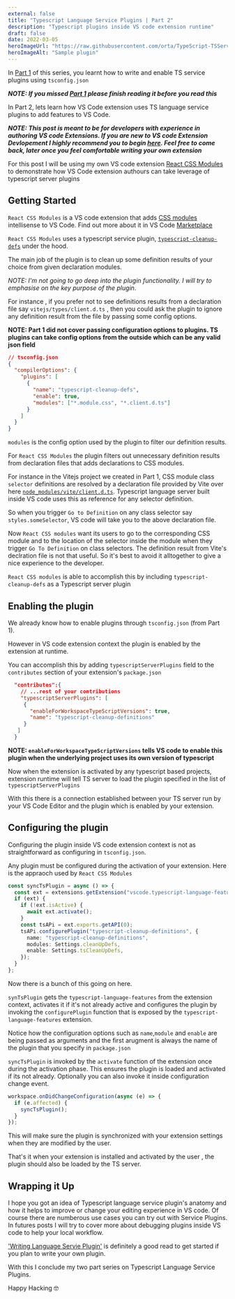 ```yaml
---
external: false
title: "Typescript Language Service Plugins | Part 2"
description: "Typescript plugins inside VS code extension runtime"
draft: false
date: 2022-03-05
heroImageUrl: "https://raw.githubusercontent.com/orta/TypeScript-TSServer-Plugin-Template/main/docs/screenshot.png"
heroImageAlt: "Sample plugin"
---
```


In [Part 1](/blog/typescript-plugin-par1) of this series, you learnt how to write and enable TS service plugins using `tsconfig.json`

**_NOTE: If you missed [Part 1](/blog/typescript-plugin-par1) please finish reading it before you read this_**

In Part 2, lets learn how VS Code extension uses TS language service plugins to add features to VS Code.

**_NOTE: This post is meant to be for developers with experience in authoring VS code Extensions. If you are new to VS code Extension Devlopement I highly recommend you to begin [here](https://code.visualstudio.com/api). Feel free to come back, later once you feel comfortable writing your own extension_**

For this post I will be using my own VS code extension [React CSS Modules](https://marketplace.visualstudio.com/items?itemName=viijay-kr.react-ts-css) to demonstrate how VS Code extension authours can take leverage of typescript server plugins

## Getting Started

`React CSS Modules` is a VS code extension that adds [CSS modules](https://github.com/css-modules/css-modules) intellisense to VS Code. Find out more about it in VS Code [Marketplace](https://marketplace.visualstudio.com/items?itemName=viijay-kr.react-ts-css)

`React CSS Modules` uses a typescript service plugin, [`typescript-cleanup-defs`](https://github.com/Viijay-Kr/typescript-cleanup-defs) under the hood.

The main job of the plugin is to clean up some definition results of your choice from given declaration modules.

_NOTE: I'm not going to go deep into the plugin functionality. I will try to emphasise on the key purpose of the plugin_.

For instance , if you prefer not to see definitions results from a declaration file say `vitejs/types/client.d.ts` , then you could ask the plugin to ignore any definition result from the file by passing some config options.

**NOTE: Part 1 did not cover passing configuration options to plugins. TS plugins can take config options from the outside which can be any valid json field**

```json
// tsconfig.json
{
  "compilerOptions": {
    "plugins": [
      {
        "name": "typescript-cleanup-defs",
        "enable": true,
        "modules": ["*.module.css", "*.client.d.ts"]
      }
    ]
  }
}
```

`modules` is the config option used by the plugin to filter our definition results.

For `React CSS Modules` the plugin filters out unnecessary definition results from declaration files that adds declarations to CSS modules.

For instance in the Vitejs project we created in Part 1, CSS module class `selector` definitions are resolved by a declaration file provided by Vite over here [`node_modules/vite/client.d.ts`](https://github.com/vitejs/vite/blob/main/packages/vite/client.d.ts#L4). Typescript language server built inside VS code uses this as reference for any selector definition.

So when you trigger `Go to Definition` on any class selector say `styles.someSelector`, VS code will take you to the above declaration file.

Now `React CSS modules` want its users to go to the corresponding CSS module and to the location of the selector inside the module when they trigger `Go To Definition` on class selectors. The definition result from Vite's declration file is not that useful. So it's best to avoid it alltogether to give a nice experience to the developer.

`React CSS modules` is able to accomplish this by including `typescript-cleanup-defs` as a Typescript server plugin

## Enabling the plugin

We already know how to enable plugins through `tsconfig.json` (from Part 1).

However in VS code extension context the plugin is enabled by the extension at runtime.

You can accomplish this by adding `typescriptServerPlugins` field to the `contributes` section of your extension's `package.json`

```json
  "contributes":{
    // ...rest of your contributions
    "typescriptServerPlugins": [
     {
       "enableForWorkspaceTypeScriptVersions": true,
       "name": "typescript-cleanup-definitions"
     }
   ]
  }
```

**NOTE: `enableForWorkspaceTypeScriptVersions` tells VS code to enable this plugin when the underlying project uses its own version of typescript**

Now when the extension is activated by any typescript based projects, extension runtime will tell TS server to load the plugin specified in the list of `typescriptServerPlugins`

With this there is a connection established between your TS server run by your VS Code Editor and the plugin which is enabled by your extension.

## Configuring the plugin

Configuring the plugin inside VS code extension context is not as straightforward as configuring in `tsconfig.json`.

Any plugin must be configured during the activation of your extension. Here is the appraoch used by `React CSS Modules`

```ts
const syncTsPlugin = async () => {
  const ext = extensions.getExtension("vscode.typescript-language-features");
  if (ext) {
    if (!ext.isActive) {
      await ext.activate();
    }
    const tsAPi = ext.exports.getAPI(0);
    tsAPi.configurePlugin("typescript-cleanup-definitions", {
      name: "typescript-cleanup-definitions",
      modules: Settings.cleanUpDefs,
      enable: Settings.tsCleanUpDefs,
    });
  }
};
```

Now there is a bunch of this going on here.

`synTsPlugin` gets the `typescript-language-features` from the extension context, activates it if it's not already active and configures the plugin by invoking the `configurePlugin` function that is exposed by the `typescript-language-features` extension.

Notice how the configuration options such as `name`,`module` and `enable` are being passed as arguments and the first arugment is always the name of the plugin that you specify in `package.json`

`syncTsPlugin` is invoked by the `activate` function of the extension once during the activation phase. This ensures the plugin is loaded and activated if its not already. Optionally you can also invoke it inside configuration change event.

```ts
workspace.onDidChangeConfiguration(async (e) => {
  if (e.affected) {
    syncTsPlugin();
  }
});
```

This will make sure the plugin is synchronized with your extension settings when they are modified by the user.

That's it when your extension is installed and activated by the user , the plugin should also be loaded by the TS server.

## Wrapping it Up

I hope you got an idea of Typescript language service plugin's anatomy and how it helps to improve or change your editing experience in VS code. Of course there are numberous use cases you can try out with Service Plugins. In futures posts I will try to cover more about debugging plugins inside VS code to help your local workflow.

['Writing Language Servie Plugin'](https://github.com/microsoft/TypeScript/wiki/Writing-a-Language-Service-Plugin) is definitely a good read to get started if you plan to write your own plugin.

With this I conclude my two part series on Typescript Language Service Plugins.

Happy Hacking 🤓
